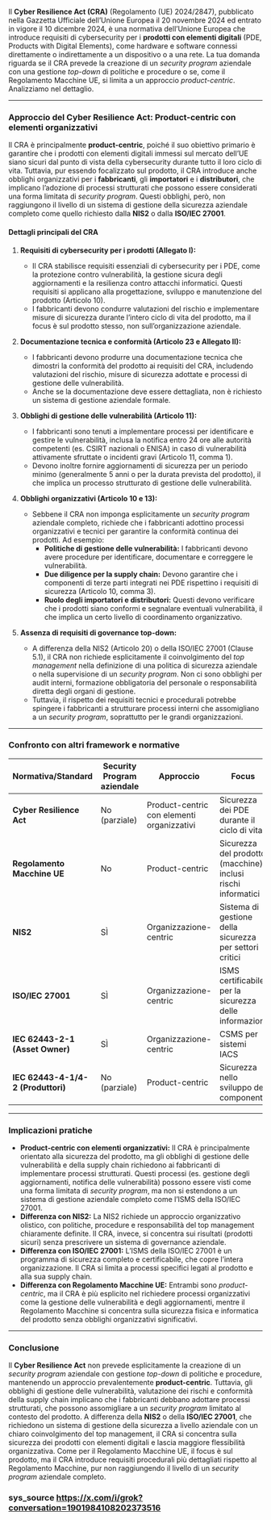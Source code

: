 Il **Cyber Resilience Act (CRA)** (Regolamento (UE) 2024/2847), pubblicato nella Gazzetta Ufficiale dell’Unione Europea il 20 novembre 2024 ed entrato in vigore il 10 dicembre 2024, è una normativa dell’Unione Europea che introduce requisiti di cybersecurity per i **prodotti con elementi digitali** (PDE, Products with Digital Elements), come hardware e software connessi direttamente o indirettamente a un dispositivo o a una rete. La tua domanda riguarda se il CRA prevede la creazione di un *security program* aziendale con una gestione *top-down* di politiche e procedure o se, come il Regolamento Macchine UE, si limita a un approccio *product-centric*. Analizziamo nel dettaglio.

---

### Approccio del Cyber Resilience Act: Product-centric con elementi organizzativi
Il CRA è principalmente **product-centric**, poiché il suo obiettivo primario è garantire che i prodotti con elementi digitali immessi sul mercato dell’UE siano sicuri dal punto di vista della cybersecurity durante tutto il loro ciclo di vita. Tuttavia, pur essendo focalizzato sul prodotto, il CRA introduce anche obblighi organizzativi per i **fabbricanti**, gli **importatori** e i **distributori**, che implicano l’adozione di processi strutturati che possono essere considerati una forma limitata di *security program*. Questi obblighi, però, non raggiungono il livello di un sistema di gestione della sicurezza aziendale completo come quello richiesto dalla **NIS2** o dalla **ISO/IEC 27001**.

#### Dettagli principali del CRA
1. **Requisiti di cybersecurity per i prodotti (Allegato I):**
   - Il CRA stabilisce requisiti essenziali di cybersecurity per i PDE, come la protezione contro vulnerabilità, la gestione sicura degli aggiornamenti e la resilienza contro attacchi informatici. Questi requisiti si applicano alla progettazione, sviluppo e manutenzione del prodotto (Articolo 10).
   - I fabbricanti devono condurre valutazioni del rischio e implementare misure di sicurezza durante l’intero ciclo di vita del prodotto, ma il focus è sul prodotto stesso, non sull’organizzazione aziendale.

2. **Documentazione tecnica e conformità (Articolo 23 e Allegato II):**
   - I fabbricanti devono produrre una documentazione tecnica che dimostri la conformità del prodotto ai requisiti del CRA, includendo valutazioni del rischio, misure di sicurezza adottate e processi di gestione delle vulnerabilità.
   - Anche se la documentazione deve essere dettagliata, non è richiesto un sistema di gestione aziendale formale.

3. **Obblighi di gestione delle vulnerabilità (Articolo 11):**
   - I fabbricanti sono tenuti a implementare processi per identificare e gestire le vulnerabilità, inclusa la notifica entro 24 ore alle autorità competenti (es. CSIRT nazionali o ENISA) in caso di vulnerabilità attivamente sfruttate o incidenti gravi (Articolo 11, comma 1).
   - Devono inoltre fornire aggiornamenti di sicurezza per un periodo minimo (generalmente 5 anni o per la durata prevista del prodotto), il che implica un processo strutturato di gestione delle vulnerabilità.

4. **Obblighi organizzativi (Articolo 10 e 13):**
   - Sebbene il CRA non imponga esplicitamente un *security program* aziendale completo, richiede che i fabbricanti adottino processi organizzativi e tecnici per garantire la conformità continua dei prodotti. Ad esempio:
     - **Politiche di gestione delle vulnerabilità:** I fabbricanti devono avere procedure per identificare, documentare e correggere le vulnerabilità.
     - **Due diligence per la supply chain:** Devono garantire che i componenti di terze parti integrati nei PDE rispettino i requisiti di sicurezza (Articolo 10, comma 3).
     - **Ruolo degli importatori e distributori:** Questi devono verificare che i prodotti siano conformi e segnalare eventuali vulnerabilità, il che implica un certo livello di coordinamento organizzativo.

5. **Assenza di requisiti di governance top-down:**
   - A differenza della NIS2 (Articolo 20) o della ISO/IEC 27001 (Clause 5.1), il CRA non richiede esplicitamente il coinvolgimento del *top management* nella definizione di una politica di sicurezza aziendale o nella supervisione di un *security program*. Non ci sono obblighi per audit interni, formazione obbligatoria del personale o responsabilità diretta degli organi di gestione.
   - Tuttavia, il rispetto dei requisiti tecnici e procedurali potrebbe spingere i fabbricanti a strutturare processi interni che assomigliano a un *security program*, soprattutto per le grandi organizzazioni.

---

### Confronto con altri framework e normative
| **Normativa/Standard** | **Security Program aziendale** | **Approccio** | **Focus** | **Gestione top-down** |
|-------------------------|--------------------------------|---------------|-----------|-----------------------|
| **Cyber Resilience Act** | No (parziale) | Product-centric con elementi organizzativi | Sicurezza dei PDE durante il ciclo di vita | Non esplicita |
| **Regolamento Macchine UE** | No | Product-centric | Sicurezza del prodotto (macchine), inclusi rischi informatici | Non richiesta |
| **NIS2** | SÌ | Organizzazione-centric | Sistema di gestione della sicurezza per settori critici | Obbligatoria |
| **ISO/IEC 27001** | SÌ | Organizzazione-centric | ISMS certificabile per la sicurezza delle informazioni | Obbligatoria |
| **IEC 62443-2-1 (Asset Owner)** | SÌ | Organizzazione-centric | CSMS per sistemi IACS | Implicita |
| **IEC 62443-4-1/4-2 (Produttori)** | No (parziale) | Product-centric | Sicurezza nello sviluppo dei componenti | Non richiesta |

---

### Implicazioni pratiche
- **Product-centric con elementi organizzativi:** Il CRA è principalmente orientato alla sicurezza del prodotto, ma gli obblighi di gestione delle vulnerabilità e della supply chain richiedono ai fabbricanti di implementare processi strutturati. Questi processi (es. gestione degli aggiornamenti, notifica delle vulnerabilità) possono essere visti come una forma limitata di *security program*, ma non si estendono a un sistema di gestione aziendale completo come l’ISMS della ISO/IEC 27001.
- **Differenza con NIS2:** La NIS2 richiede un approccio organizzativo olistico, con politiche, procedure e responsabilità del top management chiaramente definite. Il CRA, invece, si concentra sui risultati (prodotti sicuri) senza prescrivere un sistema di governance aziendale.
- **Differenza con ISO/IEC 27001:** L’ISMS della ISO/IEC 27001 è un programma di sicurezza completo e certificabile, che copre l’intera organizzazione. Il CRA si limita a processi specifici legati al prodotto e alla sua supply chain.
- **Differenza con Regolamento Macchine UE:** Entrambi sono *product-centric*, ma il CRA è più esplicito nel richiedere processi organizzativi come la gestione delle vulnerabilità e degli aggiornamenti, mentre il Regolamento Macchine si concentra sulla sicurezza fisica e informatica del prodotto senza obblighi organizzativi significativi.

---

### Conclusione
Il **Cyber Resilience Act** non prevede esplicitamente la creazione di un *security program* aziendale con gestione *top-down* di politiche e procedure, mantenendo un approccio prevalentemente **product-centric**. Tuttavia, gli obblighi di gestione delle vulnerabilità, valutazione dei rischi e conformità della supply chain implicano che i fabbricanti debbano adottare processi strutturati, che possono assomigliare a un *security program* limitato al contesto del prodotto. A differenza della **NIS2** o della **ISO/IEC 27001**, che richiedono un sistema di gestione della sicurezza a livello aziendale con un chiaro coinvolgimento del top management, il CRA si concentra sulla sicurezza dei prodotti con elementi digitali e lascia maggiore flessibilità organizzativa. Come per il Regolamento Macchine UE, il focus è sul prodotto, ma il CRA introduce requisiti procedurali più dettagliati rispetto al Regolamento Macchine, pur non raggiungendo il livello di un *security program* aziendale completo.

### sys_source https://x.com/i/grok?conversation=1901984108202373516